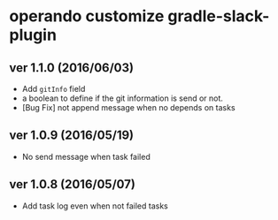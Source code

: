 
# operando customize gradle-slack-plugin

## ver 1.1.0 (2016/06/03)

* Add `gitInfo` field
 * a boolean to define if the git information is send or not.
* [Bug Fix] not append message when no depends on tasks

## ver 1.0.9 (2016/05/19)

* No send message when task failed

## ver 1.0.8  (2016/05/07)

* Add task log even when not failed tasks